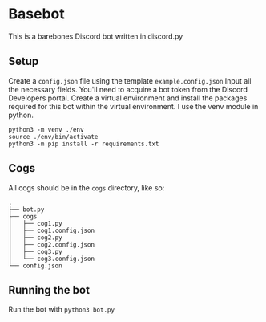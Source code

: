 # Basebot
This is a barebones Discord bot written in discord.py

## Setup
Create a `config.json` file using the template `example.config.json`
Input all the necessary fields. You'll need to acquire a bot token from the Discord Developers portal.
Create a virtual environment and install the packages required for this bot within the virtual environment. I use the venv module in python.
```
python3 -m venv ./env
source ./env/bin/activate
python3 -m pip install -r requirements.txt
```

## Cogs
All cogs should be in the `cogs` directory, like so:
```
.
├── bot.py
├── cogs
│   ├── cog1.py
│   ├── cog1.config.json
│   ├── cog2.py
│   ├── cog2.config.json
│   ├── cog3.py
│   └── cog3.config.json
└── config.json
```

## Running the bot
Run the bot with `python3 bot.py`
